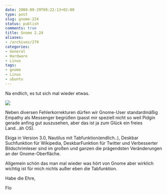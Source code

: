 ```yaml
---
date: 2008-09-29T09:22:13+02:00
type: post
slug: gnome-224
status: publish
comments: true
title: Gnome 2.24
aliases:
- /archives/279
categories:
- General
- Hardware
- Linux
tags:
- gnome
- Linux
- ubuntu
---
```


Na endlich, es tut sich mal wieder etwas.

![](http://wiki.ubuntuusers.de/_image?width=200&target=Empathy%2Fempathy_contact_list.png)

Neben diversen Fehlerkorrekturen dürfen wir Gnome-User standardmäßig Empathy als Messenger begrüßen (passt mir speziell nicht so weil Pidgin gerade anfing gut auszusehen, aber das ist ja zum Glück ein freies Land...äh OS).

Ekiga in Version 3.0, Nautilus mit Tabfunktion(endlich..), Deskbar Suchfunktion für Wikipedia, DeskbarFunktion für Twitter und Verbesserter Bildschrimleser sind im großen und ganzen die prägendsten Veränderungen an der Gnome-Oberfläche.

Allgemein schön das man mal wieder was hört von Gnome aber wirklich wichtig ist für mich nichts außer eben die Tabfunktion.

Habe die Ehre,

Flo
